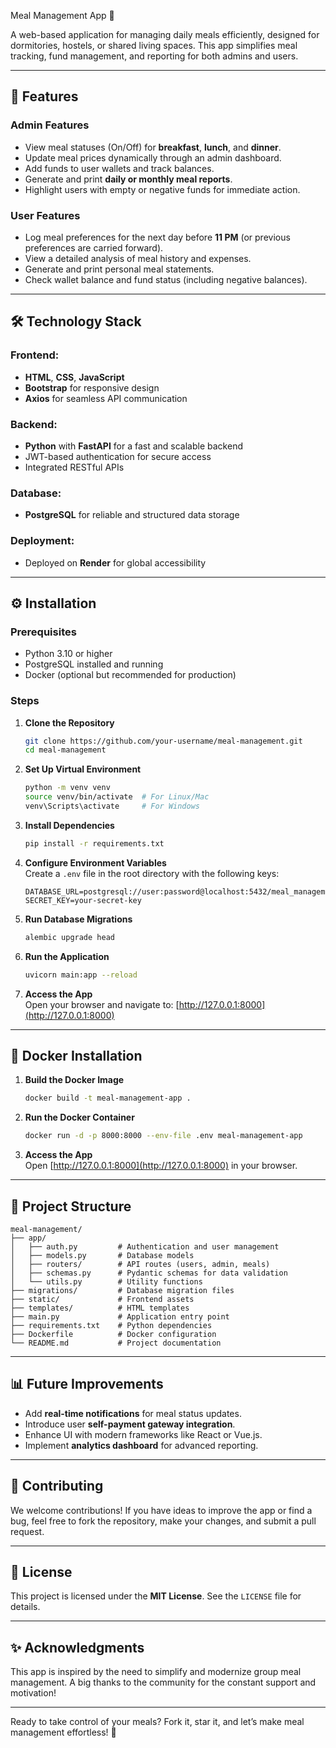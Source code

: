 Meal Management App 🥗

A web-based application for managing daily meals efficiently, designed for dormitories, hostels, or shared living spaces. This app simplifies meal tracking, fund management, and reporting for both admins and users.

---

## 🚀 Features  

### Admin Features  
- View meal statuses (On/Off) for **breakfast**, **lunch**, and **dinner**.  
- Update meal prices dynamically through an admin dashboard.  
- Add funds to user wallets and track balances.  
- Generate and print **daily or monthly meal reports**.  
- Highlight users with empty or negative funds for immediate action.  

### **User Features**  
- Log meal preferences for the next day before **11 PM** (or previous preferences are carried forward).  
- View a detailed analysis of meal history and expenses.  
- Generate and print personal meal statements.  
- Check wallet balance and fund status (including negative balances).  

---

## 🛠️ Technology Stack  

### **Frontend:**  
- **HTML**, **CSS**, **JavaScript**  
- **Bootstrap** for responsive design  
- **Axios** for seamless API communication  

### **Backend:**  
- **Python** with **FastAPI** for a fast and scalable backend  
- JWT-based authentication for secure access  
- Integrated RESTful APIs  

### **Database:**  
- **PostgreSQL** for reliable and structured data storage  

### **Deployment:**  
- Deployed on **Render** for global accessibility  

---

## ⚙️ Installation  

### Prerequisites  
- Python 3.10 or higher  
- PostgreSQL installed and running  
- Docker (optional but recommended for production)

### Steps  

1. **Clone the Repository**  
   ```bash
   git clone https://github.com/your-username/meal-management.git
   cd meal-management
   ```

2. **Set Up Virtual Environment**  
   ```bash
   python -m venv venv
   source venv/bin/activate  # For Linux/Mac
   venv\Scripts\activate     # For Windows
   ```

3. **Install Dependencies**  
   ```bash
   pip install -r requirements.txt
   ```

4. **Configure Environment Variables**  
   Create a `.env` file in the root directory with the following keys:  
   ```plaintext
   DATABASE_URL=postgresql://user:password@localhost:5432/meal_management
   SECRET_KEY=your-secret-key
   ```

5. **Run Database Migrations**  
   ```bash
   alembic upgrade head
   ```

6. **Run the Application**  
   ```bash
   uvicorn main:app --reload
   ```

7. **Access the App**  
   Open your browser and navigate to: [http://127.0.0.1:8000](http://127.0.0.1:8000)

---

## 🐳 Docker Installation  

1. **Build the Docker Image**  
   ```bash
   docker build -t meal-management-app .
   ```

2. **Run the Docker Container**  
   ```bash
   docker run -d -p 8000:8000 --env-file .env meal-management-app
   ```

3. **Access the App**  
   Open [http://127.0.0.1:8000](http://127.0.0.1:8000) in your browser.  

---

## 📂 Project Structure  

```plaintext
meal-management/
├── app/
│   ├── auth.py         # Authentication and user management
│   ├── models.py       # Database models
│   ├── routers/        # API routes (users, admin, meals)
│   ├── schemas.py      # Pydantic schemas for data validation
│   └── utils.py        # Utility functions
├── migrations/         # Database migration files
├── static/             # Frontend assets
├── templates/          # HTML templates
├── main.py             # Application entry point
├── requirements.txt    # Python dependencies
├── Dockerfile          # Docker configuration
└── README.md           # Project documentation
```

---

## 📊 Future Improvements  

- Add **real-time notifications** for meal status updates.  
- Introduce user **self-payment gateway integration**.  
- Enhance UI with modern frameworks like React or Vue.js.  
- Implement **analytics dashboard** for advanced reporting.  

---

## 🤝 Contributing  

We welcome contributions! If you have ideas to improve the app or find a bug, feel free to fork the repository, make your changes, and submit a pull request.  

---

## 📃 License  

This project is licensed under the **MIT License**. See the `LICENSE` file for details.  

---

## ✨ Acknowledgments  

This app is inspired by the need to simplify and modernize group meal management. A big thanks to the community for the constant support and motivation!  

---  

Ready to take control of your meals? Fork it, star it, and let’s make meal management effortless! 🎉
